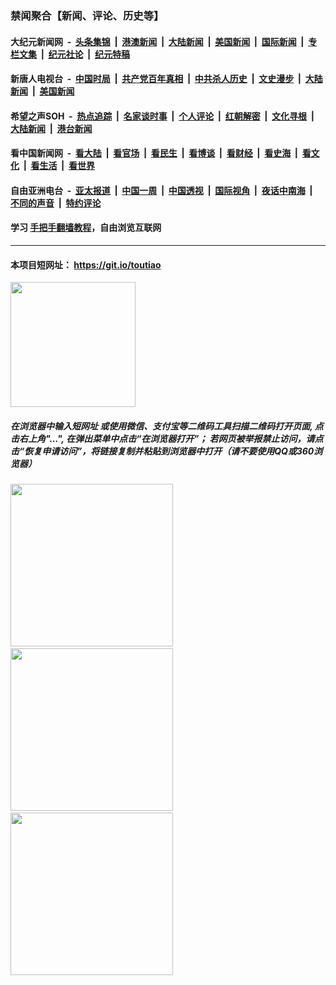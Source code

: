 ### 禁闻聚合【新闻、评论、历史等】

#### 大纪元新闻网 &nbsp;-&nbsp; [头条集锦](indexes/E头条集锦.md?t=02270702) &nbsp;|&nbsp; [港澳新闻](indexes/E港澳新闻.md?t=02270702)  &nbsp;|&nbsp; [大陆新闻](indexes/E大陆新闻.md?t=02270702) &nbsp;|&nbsp; [美国新闻](indexes/E美国新闻.md?t=02270702) &nbsp;|&nbsp; [国际新闻](indexes/E国际新闻.md?t=02270702) &nbsp;|&nbsp; [专栏文集](indexes/E专栏文集.md?t=02270702) &nbsp;|&nbsp; [纪元社论](indexes/E纪元社论.md?t=02270702) &nbsp;|&nbsp; [纪元特稿](indexes/E纪元特稿.md?t=02270702) 

#### 新唐人电视台 &nbsp;-&nbsp; [中国时局](indexes/N中国时局.md?t=02270702) &nbsp;|&nbsp; [共产党百年真相](indexes/N共产党百年真相.md?t=02270702) &nbsp;|&nbsp; [中共杀人历史](indexes/N中共杀人历史.md?t=02270702) &nbsp;|&nbsp; [文史漫步](indexes/N文史漫步.md?t=02270702) &nbsp;|&nbsp; [大陆新闻](indexes/N大陆新闻.md?t=02270702) &nbsp;|&nbsp; [美国新闻](indexes/N美国新闻.md?t=02270702)

#### 希望之声SOH &nbsp;-&nbsp; [热点追踪](indexes/H热点追踪.md?t=02270702) &nbsp;|&nbsp; [名家谈时事](indexes/H名家谈时事.md?t=02270702) &nbsp;|&nbsp; [个人评论](indexes/H个人评论.md?t=02270702)  &nbsp;|&nbsp; [红朝解密](indexes/H红朝解密.md?t=02270702) &nbsp;|&nbsp; [文化寻根](indexes/H文化寻根.md?t=02270702) &nbsp;|&nbsp; [大陆新闻](indexes/H大陆新闻.md?t=02270702) &nbsp;|&nbsp; [港台新闻](indexes/H港台新闻.md?t=02270702)

#### 看中国新闻网 &nbsp;-&nbsp; [看大陆](indexes/S看大陆.md?t=02270702) &nbsp;|&nbsp; [看官场](indexes/S看官场.md?t=02270702) &nbsp;|&nbsp; [看民生](indexes/S看民生.md?t=02270702)  &nbsp;|&nbsp; [看博谈](indexes/S看博谈.md?t=02270702) &nbsp;|&nbsp; [看财经](indexes/S看财经.md?t=02270702) &nbsp;|&nbsp; [看史海](indexes/S看史海.md?t=02270702) &nbsp;|&nbsp; [看文化](indexes/S看文化.md?t=02270702) &nbsp;|&nbsp; [看生活](indexes/S看生活.md?t=02270702) &nbsp;|&nbsp; [看世界](indexes/S看世界.md?t=02270702)

#### 自由亚洲电台 &nbsp;-&nbsp; [亚太报道](indexes/R亚太报道.md?t=02270702) &nbsp;|&nbsp; [中国一周](indexes/R中国一周.md?t=02270702) &nbsp;|&nbsp; [中国透视](indexes/R中国透视.md?t=02270702)  &nbsp;|&nbsp; [国际视角](indexes/R国际视角.md?t=02270702) &nbsp;|&nbsp; [夜话中南海](indexes/R夜话中南海.md?t=02270702) &nbsp;|&nbsp; [不同的声音](indexes/R不同的声音.md?t=02270702) &nbsp;|&nbsp; [特约评论](indexes/R特约评论.md?t=02270702)

#### 学习 [手把手翻墙教程](https://github.com/gfw-breaker/guides/wiki)，自由浏览互联网

----

#### 本项目短网址： https://git.io/toutiao
<img src="https://raw.githubusercontent.com/gfw-breaker/banned-news/master/scripts/img/qr.png" width="200px"/>  

##### 在浏览器中输入短网址 或使用微信、支付宝等二维码工具扫描二维码打开页面, 点击右上角"...", 在弹出菜单中点击“在浏览器打开”； 若网页被举报禁止访问，请点击“恢复申请访问”，将链接复制并粘贴到浏览器中打开（请不要使用QQ或360浏览器）

<img src="https://raw.githubusercontent.com/gfw-breaker/banned-news/master/scripts/img/1.png" width="260px"/> &nbsp; <img src="https://raw.githubusercontent.com/gfw-breaker/banned-news/master/scripts/img/2.png" width="260px"/> &nbsp; <img src="https://raw.githubusercontent.com/gfw-breaker/banned-news/master/scripts/img/3.png" width="260px"/>
